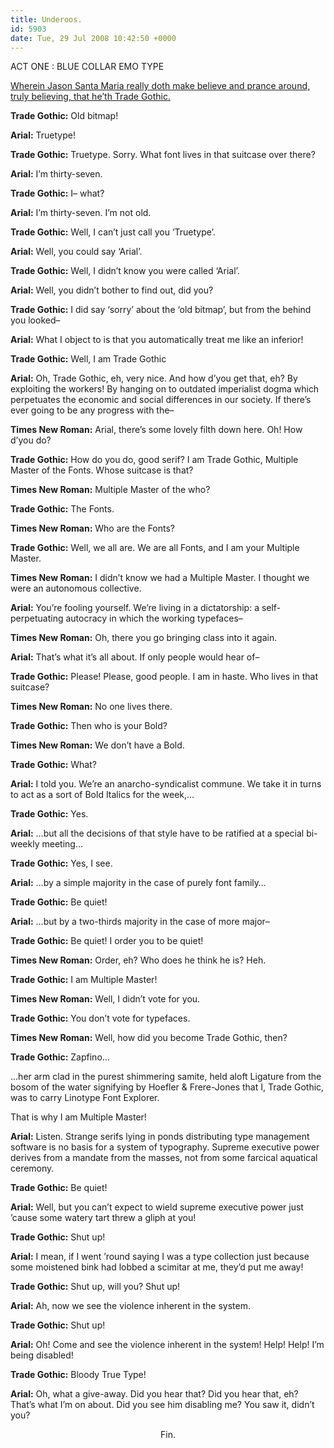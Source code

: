```yaml
---
title: Underoos.
id: 5903
date: Tue, 29 Jul 2008 10:42:50 +0000
---
```


ACT ONE : BLUE COLLAR EMO TYPE

[Wherein Jason Santa Maria really doth make believe and prance around, truly believing, that he’th Trade Gothic.](http://jasonsantamaria.com/articles/if-you-were-a-typeface/)

**Trade Gothic:** Old bitmap!

**Arial:** Truetype!

**Trade Gothic:** Truetype. Sorry. What font lives in that suitcase over there?

**Arial:** I’m thirty-seven.

**Trade Gothic:** I– what?

**Arial:** I’m thirty-seven. I’m not old.

**Trade Gothic:** Well, I can’t just call you ‘Truetype’.

**Arial:** Well, you could say ‘Arial’.

**Trade Gothic:** Well, I didn’t know you were called ‘Arial’.

**Arial:** Well, you didn’t bother to find out, did you?

**Trade Gothic:** I did say ‘sorry’ about the ‘old bitmap’, but from the behind you looked–

**Arial:** What I object to is that you automatically treat me like an inferior!

**Trade Gothic:** Well, I am Trade Gothic

**Arial:** Oh, Trade Gothic, eh, very nice. And how d’you get that, eh? By exploiting the workers! By hanging on to outdated imperialist dogma which perpetuates the economic and social differences in our society. If there’s ever going to be any progress with the–

**Times New Roman:** Arial, there’s some lovely filth down here. Oh! How d’you do?

**Trade Gothic:** How do you do, good serif? I am Trade Gothic, Multiple Master of the Fonts. Whose suitcase is that?

**Times New Roman:** Multiple Master of the who?

**Trade Gothic:** The Fonts.

**Times New Roman:** Who are the Fonts?

**Trade Gothic:** Well, we all are. We are all Fonts, and I am your Multiple Master.

**Times New Roman:** I didn’t know we had a Multiple Master. I thought we were an autonomous collective.

**Arial:** You’re fooling yourself. We’re living in a dictatorship: a self-perpetuating autocracy in which the working typefaces–

**Times New Roman:** Oh, there you go bringing class into it again.

**Arial:** That’s what it’s all about. If only people would hear of–

**Trade Gothic:** Please! Please, good people. I am in haste. Who lives in that suitcase?

**Times New Roman:** No one lives there.

**Trade Gothic:** Then who is your Bold?



**Times New Roman:** We don’t have a Bold.



**Trade Gothic:** What?



**Arial:** I told you. We’re an anarcho-syndicalist commune. We take it in turns to act as a sort of Bold Italics for the week,…



**Trade Gothic:** Yes.



**Arial:** …but all the decisions of that style have to be ratified at a special bi-weekly meeting…



**Trade Gothic:** Yes, I see.



**Arial:** …by a simple majority in the case of purely font family…



**Trade Gothic:** Be quiet!



**Arial:** …but by a two-thirds majority in the case of more major–



**Trade Gothic:** Be quiet! I order you to be quiet!



**Times New Roman:** Order, eh? Who does he think he is? Heh.



**Trade Gothic:** I am Multiple Master!



**Times New Roman:** Well, I didn’t vote for you.



**Trade Gothic:** You don’t vote for typefaces.



**Times New Roman:** Well, how did you become Trade Gothic, then?



**Trade Gothic:** Zapfino…  

…her arm clad in the purest shimmering samite, held aloft Ligature from the bosom of the water signifying by Hoefler & Frere-Jones that I, Trade Gothic, was to carry Linotype Font Explorer.  

That is why I am Multiple Master!



**Arial:** Listen. Strange serifs lying in ponds distributing type management software is no basis for a system of typography. Supreme executive power derives from a mandate from the masses, not from some farcical aquatical ceremony.



**Trade Gothic:** Be quiet!



**Arial:** Well, but you can’t expect to wield supreme executive power just ’cause some watery tart threw a gliph at you!



**Trade Gothic:** Shut up!



**Arial:** I mean, if I went ’round saying I was a type collection just because some moistened bink had lobbed a scimitar at me, they’d put me away!



**Trade Gothic:** Shut up, will you? Shut up!



**Arial:** Ah, now we see the violence inherent in the system.



**Trade Gothic:** Shut up!



**Arial:** Oh! Come and see the violence inherent in the system! Help! Help! I’m being disabled!



**Trade Gothic:** Bloody True Type!



**Arial:** Oh, what a give-away. Did you hear that? Did you hear that, eh? That’s what I’m on about. Did you see him disabling me? You saw it, didn’t you?



<div align="center" class="caps">Fin.</div>

